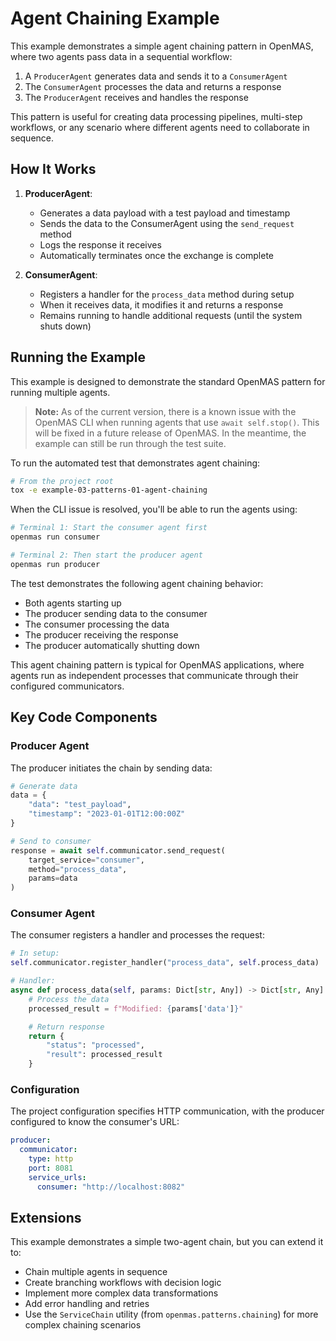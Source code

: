 # Agent Chaining Example

This example demonstrates a simple agent chaining pattern in OpenMAS, where two agents pass data in a sequential workflow:

1. A `ProducerAgent` generates data and sends it to a `ConsumerAgent`
2. The `ConsumerAgent` processes the data and returns a response
3. The `ProducerAgent` receives and handles the response

This pattern is useful for creating data processing pipelines, multi-step workflows, or any scenario where different agents need to collaborate in sequence.

## How It Works

1. **ProducerAgent**:
   - Generates a data payload with a test payload and timestamp
   - Sends the data to the ConsumerAgent using the `send_request` method
   - Logs the response it receives
   - Automatically terminates once the exchange is complete

2. **ConsumerAgent**:
   - Registers a handler for the `process_data` method during setup
   - When it receives data, it modifies it and returns a response
   - Remains running to handle additional requests (until the system shuts down)

## Running the Example

This example is designed to demonstrate the standard OpenMAS pattern for running multiple agents.

> **Note:** As of the current version, there is a known issue with the OpenMAS CLI when running agents that use `await self.stop()`. This will be fixed in a future release of OpenMAS. In the meantime, the example can still be run through the test suite.

To run the automated test that demonstrates agent chaining:

```bash
# From the project root
tox -e example-03-patterns-01-agent-chaining
```

When the CLI issue is resolved, you'll be able to run the agents using:

```bash
# Terminal 1: Start the consumer agent first
openmas run consumer

# Terminal 2: Then start the producer agent
openmas run producer
```

The test demonstrates the following agent chaining behavior:
- Both agents starting up
- The producer sending data to the consumer
- The consumer processing the data
- The producer receiving the response
- The producer automatically shutting down

This agent chaining pattern is typical for OpenMAS applications, where agents run as independent processes that communicate through their configured communicators.

## Key Code Components

### Producer Agent

The producer initiates the chain by sending data:

```python
# Generate data
data = {
    "data": "test_payload",
    "timestamp": "2023-01-01T12:00:00Z"
}

# Send to consumer
response = await self.communicator.send_request(
    target_service="consumer",
    method="process_data",
    params=data
)
```

### Consumer Agent

The consumer registers a handler and processes the request:

```python
# In setup:
self.communicator.register_handler("process_data", self.process_data)

# Handler:
async def process_data(self, params: Dict[str, Any]) -> Dict[str, Any]:
    # Process the data
    processed_result = f"Modified: {params['data']}"

    # Return response
    return {
        "status": "processed",
        "result": processed_result
    }
```

### Configuration

The project configuration specifies HTTP communication, with the producer configured to know the consumer's URL:

```yaml
producer:
  communicator:
    type: http
    port: 8081
    service_urls:
      consumer: "http://localhost:8082"
```

## Extensions

This example demonstrates a simple two-agent chain, but you can extend it to:
- Chain multiple agents in sequence
- Create branching workflows with decision logic
- Implement more complex data transformations
- Add error handling and retries
- Use the `ServiceChain` utility (from `openmas.patterns.chaining`) for more complex chaining scenarios
